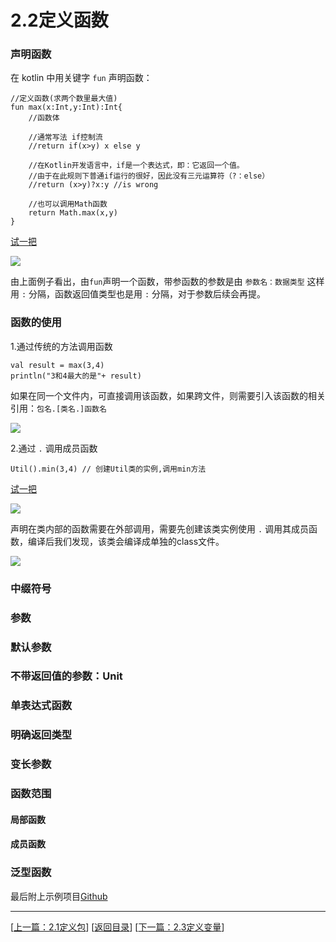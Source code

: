 # 2.2定义函数

### 声明函数

在 kotlin 中用关键字  `fun`  声明函数：

	//定义函数(求两个数里最大值)
	fun max(x:Int,y:Int):Int{
	    //函数体
	
	    //通常写法 if控制流
	    //return if(x>y) x else y
	
	    //在Kotlin开发语言中，if是一个表达式，即：它返回一个值。
	    //由于在此规则下普通if运行的很好，因此没有三元运算符（?：else）
	    //return (x>y)?x:y //is wrong
	
	    //也可以调用Math函数
	    return Math.max(x,y)
	}

[试一把](https://try.kotlinlang.org/#/UserProjects/8ln3dmfsbbqd4ph0s3pdpqpdpn/s9ik1a55rro5a24ka82k0paj20)

![](https://sogrey.github.io/Kotlin-Notes/notes/img/2.2/2017-06-21_105713.jpg)

由上面例子看出，由`fun`声明一个函数，带参函数的参数是由 `参数名：数据类型` 这样用 `:` 分隔，函数返回值类型也是用 `:` 分隔，对于参数后续会再提。


### 函数的使用

1.通过传统的方法调用函数

	val result = max(3,4)
	println("3和4最大的是"+ result)

如果在同一个文件内，可直接调用该函数，如果跨文件，则需要引入该函数的相关引用：`包名.[类名.]函数名`

![](https://sogrey.github.io/Kotlin-Notes/notes/img/2.2/2017-06-21_105950.jpg)

2.通过 `.`  调用成员函数

	Util().min(3,4) // 创建Util类的实例,调用min方法

[试一把](https://try.kotlinlang.org/#/UserProjects/8ln3dmfsbbqd4ph0s3pdpqpdpn/tfgfs5dfj7gvp06drfonn29knk)

![](https://sogrey.github.io/Kotlin-Notes/notes/img/2.2/2017-06-21_110745.jpg)

声明在类内部的函数需要在外部调用，需要先创建该类实例使用 `.` 调用其成员函数，编译后我们发现，该类会编译成单独的class文件。

![](https://sogrey.github.io/Kotlin-Notes/notes/img/2.2/2017-06-21_111225.jpg)



### 中缀符号

### 参数

### 默认参数

### 不带返回值的参数：Unit

### 单表达式函数

### 明确返回类型

### 变长参数

### 函数范围

#### 局部函数

#### 成员函数

### 泛型函数

最后附上示例项目[Github](https://github.com/Sogrey/Kotlin-Notes/tree/master/source/P02)

---
[[上一篇：2.1定义包](https://sogrey.github.io/Kotlin-Notes/notes/2%E5%9F%BA%E6%9C%AC%E8%AF%AD%E6%B3%95/2.1%E5%AE%9A%E4%B9%89%E5%8C%85)] [[返回目录](https://sogrey.github.io/Kotlin-Notes/)] [[下一篇：2.3定义变量](https://sogrey.github.io/Kotlin-Notes/notes/2%E5%9F%BA%E6%9C%AC%E8%AF%AD%E6%B3%95/2.3%E5%AE%9A%E4%B9%89%E5%8F%98%E9%87%8F)]
